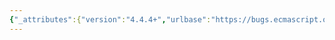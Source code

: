 ```yaml
---
{"_attributes":{"version":"4.4.4+","urlbase":"https://bugs.ecmascript.org/","maintainer":"dherman@mozilla.com"},"bug":{"bug_id":231,"creation_ts":"2011-12-01 22:51:00 -0800","short_desc":"Coverage: Date.parse and Date.prototype.toISOString should be tested","delta_ts":"2012-04-04 11:16:57 -0700","product":"Test262","component":"ECMA-262 Tests","version":"unspecified","rep_platform":"All","op_sys":"All","bug_status":"CONFIRMED","priority":"Normal","bug_severity":"normal","everconfirmed":true,"reporter":"vic99999","assigned_to":{"uid":"dfugate","name":"Dave Fugate"},"cc":["bruant.d","kris"],"long_desc":[{"commentid":517,"comment_count":0,"who":"vic99999","bug_when":"2011-12-01 22:51:50 -0800","thetext":"Most of browsers have bugs with Date.parse and Date.prototype.toISOString when ISO format for extended years should be used.\n\nSee https://github.com/kriskowal/es5-shim/blob/master/tests/spec/s-date.js for test cases."},{"commentid":856,"comment_count":1,"who":{"uid":"kris","name":"Kris Kowal"},"bug_when":"2012-04-04 10:53:53 -0700","thetext":"Correction on the URL https://github.com/Yaffle/es5-shim/blob/103d45de2062703cb41cd0e3a69c025b9833fbe4/tests/spec/s-date.js"}]}}
---
```

